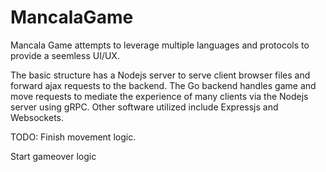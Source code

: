 # MancalaGame

Mancala Game attempts to leverage multiple languages and protocols to provide a seemless UI/UX.

The basic structure has a Nodejs server to serve client browser files and forward ajax requests to the backend. The Go backend handles game and move requests to mediate the experience of many clients via the Nodejs server using gRPC. Other software utilized include Expressjs and Websockets.

TODO:
Finish movement logic.

Start gameover logic
